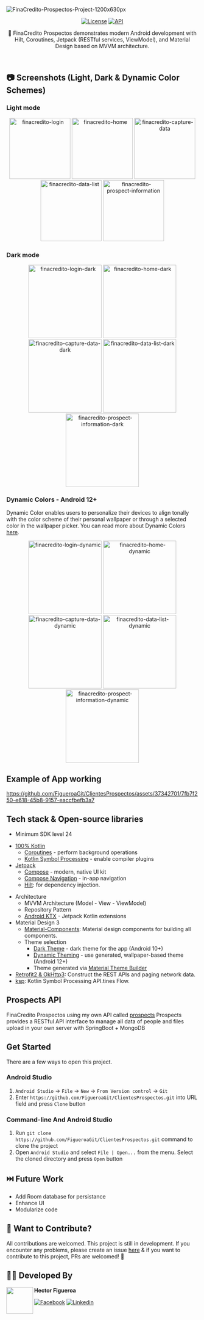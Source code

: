 ![FinaCredito-Prospectos-Project-1200x630px](https://github.com/FigueroaGit/ClientesProspectos/assets/37342701/4f2e2f14-7736-4791-a0b8-f349e8e4e11b)

<p align="center">
  <a href="https://opensource.org/licenses/Apache-2.0"><img alt="License" src="https://img.shields.io/badge/License-Apache%202.0-blue.svg"/></a>
  <a href="https://android-arsenal.com/api?level=24"><img alt="API" src="https://img.shields.io/badge/API-24%2B-brightgreen.svg?style=flat"/></a>
</p>

<p align="center">  
💸 FinaCredito Prospectos demonstrates modern Android development with Hilt, Coroutines, Jetpack (RESTful services, ViewModel), and Material Design based on MVVM architecture.
</p>
</br>

## 📷 Screenshots (Light, Dark & Dynamic Color Schemes)
### Light mode

<div align="center">
  <img width="160" alt="finacredito-login" src="/screenshots/login_light_mode.png"> <img width="160" alt="finacredito-home" src="/screenshots/home_light_mode.png"> <img width="160" alt="finacredito-capture-data" src="/screenshots/capture_data_light_mode.png"> <img width="160" alt="finacredito-data-list" src="/screenshots/data_list_light_mode.png"> <img width="160" alt="finacredito-prospect-information" src="/screenshots/prospect_information_light_mode.png">
</div>

### Dark mode

<div align="center">
  <img width="192" alt="finacredito-login-dark" src="/screenshots/login_dark_mode.png"> <img width="192" alt="finacredito-home-dark" src="/screenshots/home_dark_mode.png"> <img width="192" alt="finacredito-capture-data-dark" src="/screenshots/capture_data_dark_mode.png"> <img width="192" alt="finacredito-data-list-dark" src="/screenshots/data_list_dark_mode.png"> <img width="192" alt="finacredito-prospect-information-dark" src="/screenshots/prospect_information_dark_mode.png">
</div>

### Dynamic Colors - Android 12+
Dynamic Color enables users to personalize their devices to align tonally with the color scheme of their personal wallpaper or through a selected color in the wallpaper picker. You can read more about Dynamic Colors [here](https://developer.android.com/develop/ui/views/theming/dynamic-colors).

<div align="center">
  <img width="192" alt="finacredito-login-dynamic" src="/screenshots/login_dynamic_mode.png"> <img width="192" alt="finacredito-home-dynamic" src="/screenshots/home_dynamic_mode.png"> <img width="192" alt="finacredito-capture-data-dynamic" src="/screenshots/capture_data_dynamic_mode.png"> <img width="192" alt="finacredito-data-list-dynamic" src="/screenshots/data_list_dynamic_mode.png"> <img width="192" alt="finacredito-prospect-information-dynamic" src="/screenshots/prospect_information_dynamic_mode.png">
</div>

## Example of App working

https://github.com/FigueroaGit/ClientesProspectos/assets/37342701/7fb7f250-e618-45b8-9157-eaccfbefb3a7

## Tech stack & Open-source libraries
- Minimum SDK level 24
* [100% Kotlin](https://kotlinlang.org/)
    + [Coroutines](https://kotlinlang.org/docs/reference/coroutines-overview.html) - perform background operations
    + [Kotlin Symbol Processing](https://kotlinlang.org/docs/ksp-overview.html) - enable compiler plugins
* [Jetpack](https://developer.android.com/jetpack)
    - [Compose](https://developer.android.com/jetpack/compose) - modern, native UI kit
    - [Compose Navigation](https://developer.android.com/jetpack/compose/navigation) - in-app navigation
    - [Hilt](https://dagger.dev/hilt/): for dependency injection.
- Architecture
  - MVVM Architecture (Model - View - ViewModel)
  - Repository Pattern
  - [Android KTX](https://developer.android.com/kotlin/ktx) - Jetpack Kotlin extensions
- Material Design 3
  - [Material-Components](https://m3.material.io/components): Material design components for building all components.
  - Theme selection
    - [Dark Theme](https://material.io/develop/android/theming/dark) - dark theme for the app (Android 10+)
    - [Dynamic Theming](https://m3.material.io/styles/color/dynamic-color/overview) - use generated, wallpaper-based theme (Android 12+)
    - Theme generated via [Material Theme Builder](https://m3.material.io/theme-builder)
- [Retrofit2 & OkHttp3](https://github.com/square/retrofit): Construct the REST APIs and paging network data.
- [ksp](https://github.com/google/ksp): Kotlin Symbol Processing API.tines Flow.

## Prospects API

FinaCredito Prospectos using my own API called [prospects](https://github.com/FigueroaGit/prospects)
Prospects provides a RESTful API interface to manage all data of people and files upload in your own server with SpringBoot + MongoDB

## Get Started

There are a few ways to open this project.

### Android Studio

1. `Android Studio` -> `File` -> `New` -> `From Version control` -> `Git`
2. Enter `https://github.com/FigueroaGit/ClientesProspectos.git` into URL field and press `Clone` button

### Command-line And Android Studio

1. Run `git clone https://github.com/FigueroaGit/ClientesProspectos.git` command to clone the project
2. Open `Android Studio` and select `File | Open...` from the menu. Select the cloned directory and press `Open` button

## ⏭️ Future Work
- Add Room database for persistance
- Enhance UI
- Modularize code

## 🤝 Want to Contribute?
All contributions are welcomed. This project is still in development. If you encounter any problems, please create an issue [here](https://github.com/FigueroaGit/ClientesProspectos/issues) & if you want to contribute to this project, PRs are welcomed! 🙂

## 👨‍💻 Developed By

<a href="https://www.facebook.com/hmfp24/" target="_blank">
  <img src="https://avatars.githubusercontent.com/u/37342701?v=4" width="70" align="left">
</a>

**Hector Figueroa**

[![Facebook](https://img.shields.io/badge/-facebook-grey?logo=facebook)](https://www.facebook.com/hmfp24/)
[![Linkedin](https://img.shields.io/badge/-linkedin-grey?logo=linkedin)](https://www.linkedin.com/in/hmfp24/)
